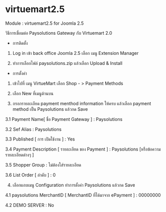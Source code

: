 # virtuemart2.5
Module : virtuemart2.5 for Joomla 2.5

วิธีการเชื่อมต่อ Paysolutions Gateway กับ Virtuemart 2.0

-	การติดตั้ง

1.	Log in เข้า back office Joomla 2.5 เลือก เมนู  Extension Manager
	
2.	ทำการเลือกไฟล์ paysolutions.zip แล้วเลือก Upload & Install

-	การตั้งค่า

1.	เข้าไปที่ เมนู VirtueMart เลือก Shop  - > Payment Methods

2.	เลือก New ที่เมนูด้านบน

3.	กรอกรายละเอียด payment menthod information ให้ครบ แล้วเลือก payment method เป็น Paysolutions แล้วกด Save 

3.1  Payment Name[ ชื่อ Payment Gateway ]	:	Paysolutions

3.2  Sef Alias					:	Paysolutions

3.3  Published [ การ เปิดใช้งาน ]			:	Yes

3.4 Payment Description [ รายละเอียด ของ Payment ]	: 	Paysolutions [หรือข้อความรายละเอียดต่างๆ ]

3.5 Shopper Group				:	ไม่ต้องใส่รายละเอียด

3.6 List Order [ ลำดับ ]				: 	0


4.	เลือกแถบเมนู Configuration ทำการตั้งค่า Paysolutions แล้วกด Save

4.1 paysolutions MerchantID [ MerchantID ที่ได้มาจาก ePayment ]       :	00000000

4.2 DEMO SERVER	:	No
